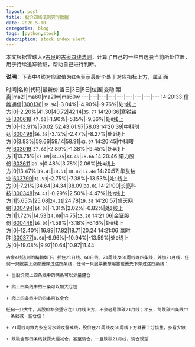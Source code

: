 ```yaml
---
layout: post
title: 股价四线法则实时数据
date: 2020-5-10
categories: blog
tags: [python,stock]
description: stock index alert
---
```



本文根据雪球大v[古泉](https://xueqiu.com/u/7148646888)的[古泉四线法则](https://xueqiu.com/7148646888/130498192)，计算了自己的一些自选股当前所处位置，用于持续追踪验证，帮助自己进行判断。

**说明**：下表中4线对应取值为`红色`表示最新价处于对应指标上方，属正面

时间|名称|代码|最新价|当日|3日|5日|位置|变动|距离|ma21|ma60|ma21w|ma60w
---|---|---|---|---|---|---|---|---
14:20:33|信维通信|[300136](https://xueqiu.com/S/SZ300136)|`38.94`|-3.04%|-4.90%|-9.76%|处`1`线上方|0|-2.20%|41.30|40.72|42.14|`35.77`
14:20:36|寒锐钴业|[300618](https://xueqiu.com/S/SZ300618)|`47.53`|-1.90%|-5.15%|-9.36%|处`0`线上方|0|-13.91%|50.02|52.43|61.97|58.03
14:20:39|中科创达|[300496](https://xueqiu.com/S/SZ300496)|`56.58`|-3.12%|-2.47%|-8.27%|处`1`线上方|0|3.83%|59.66|59.14|58.91|`43.97`
14:20:45|中科曙光|[603019](https://xueqiu.com/S/SH603019)|`37.66`|-2.89%|-1.38%|-9.45%|处`4`线上方|1|13.75%|`37.09`|`34.35`|`33.49`|`28.66`
14:20:46|诺力股份|[603611](https://xueqiu.com/S/SH603611)|`20.9`|0.48%|3.78%|2.06%|处`4`线上方|0|13.47%|`19.41`|`18.51`|`18.42`|`17.44`
14:20:57|华友钴业|[603799](https://xueqiu.com/S/SH603799)|`31.53`|-2.75%|-7.38%|-13.53%|处`1`线上方|0|-7.21%|34.64|34.34|38.09|`30.01`
14:21:00|长亮科技|[300348](https://xueqiu.com/S/SZ300348)|`24.41`|-0.29%|2.50%|-4.47%|处`2`线上方|1|5.65%|25.08|`24.21`|24.78|`19.38`
14:20:57|盛天网络|[300494](https://xueqiu.com/S/SZ300494)|`14.36`|-1.31%|2.02%|-6.82%|处`2`线上方|1|1.72%|14.53|`14.09`|14.75|`13.20`
14:21:06|金证股份|[600446](https://xueqiu.com/S/SH600446)|`16.06`|-1.59%|-3.18%|-6.16%|处`0`线上方|0|-12.40%|16.89|17.82|18.71|20.24
14:21:06|赢时胜|[300377](https://xueqiu.com/S/SZ300377)|`8.68`|-9.96%|-10.94%|-13.59%|处`0`线上方|0|-19.08%|9.97|10.64|10.97|11.44

```
古泉4线法则的精髓如下。抓住21日线、60日线、21周线及60周线等四条线，外加21月线，任何一只股票上涨都要穿过这四条线，任何一只股票要想爆雷也要先下穿过这四条线：

+ 当股价爬上四条线中的两条可以少量建仓

+ 爬上四条线中的三条可以加大仓位

+ 爬上四条线中的四条可以全仓

任何一只大牛，其股价都会坚守在21月线上方，不会轻易跌破21月线；相反，每跌破四条线中一条就减一些仓位：

+ 21周线可做为多空分水岭及警戒线，股价在21周线及60周线下方就要十分慎重，多看少做

+ 跌破全部四条线就要大幅减仓，甚至清仓，一旦跌破21月线，清仓观望
```